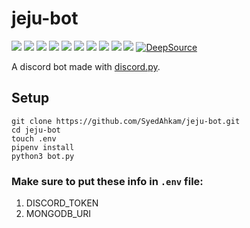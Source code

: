 # jeju-bot

![](https://badgen.net/github/checks/SyedAhkam/jeju-bot)
![](https://badgen.net/github/stars/SyedAhkam/jeju-bot)
![](https://badgen.net/github/forks/SyedAhkam/jeju-bot)
![](https://badgen.net/github/issues/SyedAhkam/jeju-bot)
![](https://badgen.net/github/commits/SyedAhkam/jeju-bot)
![](https://badgen.net/github/stars/SyedAhkam/jeju-bot)
![](https://badgen.net/github/last-commit/SyedAhkam/jeju-bot)
![](https://badgen.net/github/branches/SyedAhkam/jeju-bot)
![](https://badgen.net/github/license/SyedAhkam/jeju-bot)
![](https://badgen.net/github/contributors/SyedAhkam/jeju-bot)
[![DeepSource](https://static.deepsource.io/deepsource-badge-light-mini.svg)](https://deepsource.io/gh/SyedAhkam/jeju-bot/?ref=repository-badge)

A discord bot made with [discord.py](https://github.com/Rapptz/discord.py).

## Setup

```shell
git clone https://github.com/SyedAhkam/jeju-bot.git
cd jeju-bot
touch .env
pipenv install
python3 bot.py
```

### Make sure to put these info in `.env` file:

1. DISCORD_TOKEN
2. MONGODB_URI

